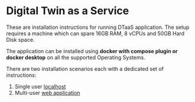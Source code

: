 # Digital Twin as a Service

These are installation instructions for running DTaaS application.
The setup requires a machine which can spare 16GB
RAM, 8 vCPUs and 50GB Hard Disk space.

The application can be installed using
__docker with compose plugin or docker desktop__
on all the supported Operating Systems.

There are two installation scenarios each with a dedicated set of instructions:

1. Single user [localhost](./docker/LOCALHOST.md)
2. Multi-user [web application](./docker/SERVER.md)
